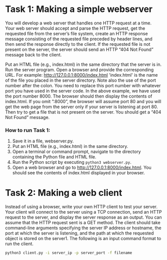 # Task 1: Making a simple webserver

You will develop a web server that handles one HTTP request at a time. Your web server should accept and parse the HTTP request, get the requested file from the server’s file system, create an HTTP response message consisting of the requested file preceded by header lines, and then send the response directly to the client. If the requested file is not present on the server, the server should send an HTTP “404 Not Found” message back to the client. 

Put an HTML file (e.g., index.html) in the same directory that the server is in. Run the server program. Open a browser and provide the corresponding URL. For example: http://127.0.0.1:8000/index.html 'index.html' is the name of the file you placed in the server directory. Note also the use of the port number after the colon. You need to replace this port number with whatever port you have used in the server code. In the above example, we have used the port number 8000. The browser should then display the contents of index.html. If you omit ”:8000”, the browser will assume port 80 and you will get the web page from the server only if your server is listening at port 80. Then try to get a file that is not present on the server. You should get a “404 Not Found” message.

### How to run Task 1:

1. Save it in a file, webserver.py.
2. Put an HTML file (e.g., index.html) in the same directory.
3. Open a terminal or command prompt, navigate to the directory containing the Python file and HTML file.
4. Run the Python script by executing `python3 webserver.py`.
5. Open a web browser and go to http://127.0.0.1:8000/index.html. You should see the contents of index.html displayed in your browser.


# Task 2: Making a web client

Instead of using a browser, write your own HTTP client to test your server. Your client will connect to the server using a TCP connection, send an HTTP request to the server, and display the server response as an output. You can assume that the HTTP request sent is a GET method. The client should take command-line arguments specifying the server IP address or hostname, the port at which the server is listening, and the path at which the requested object is stored on the server1. The following is an input command format to run the client.

```bash
python3 client.py -i server_ip -p server_port -f filename
